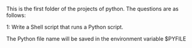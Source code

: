 This is the first folder of the projects of python. The questions are as follows:

1: Write a Shell script that runs a Python script.

The Python file name will be saved in the environment variable $PYFILE
